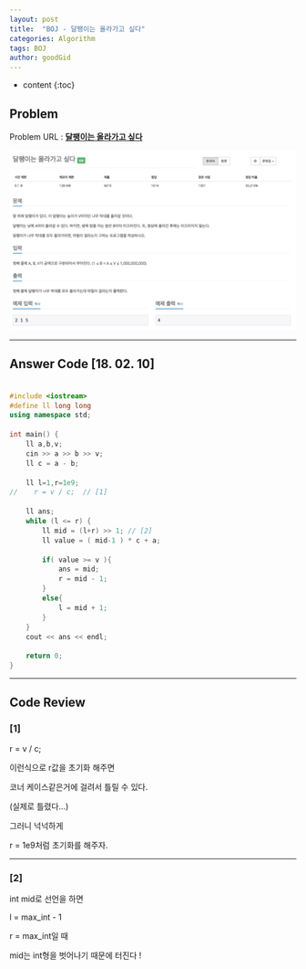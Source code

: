 ```yaml
---
layout: post
title:  "BOJ - 달팽이는 올라가고 싶다"
categories: Algorithm
tags: BOJ
author: goodGid
---
```

* content
{:toc}


## Problem 
Problem URL : **[달팽이는 올라가고 싶다](https://www.acmicpc.net/problem/2869)**


![](/assets/img/algorithm/2869_1.png)



---
 
## Answer Code [18. 02. 10]
``` cpp

#include <iostream>
#define ll long long
using namespace std;

int main() {
    ll a,b,v;
    cin >> a >> b >> v;
    ll c = a - b;
    
    ll l=1,r=1e9;
//    r = v / c;  // [1]
    
    ll ans;
    while (l <= r) {
        ll mid = (l+r) >> 1; // [2]
        ll value = ( mid-1 ) * c + a;
        
        if( value >= v ){
            ans = mid;
            r = mid - 1;
        }
        else{
            l = mid + 1;
        }
    }
    cout << ans << endl;
    
    return 0;
}


```

---


## Code Review

### [1]

r = v / c;

이런식으로 r값을 초기화 해주면

코너 케이스같은거에 걸려서 틀릴 수 있다.

(실제로 틀렸다...)

그러니 넉넉하게 

r = 1e9처럼 초기화를 해주자.

---


### [2]

int mid로 선언을 하면

l = max_int - 1

r = max_int일 때 

mid는 int형을 벗어나기 때문에 터진다 !

